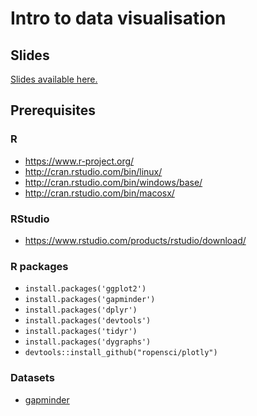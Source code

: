 # Intro to data visualisation

## Slides

[Slides available here.](https://cdn.rawgit.com/Nowosad/Intro_to_data_visualisation/d14bb533/Intro_to_data_visualisation.html)

## Prerequisites

### R

- https://www.r-project.org/
- http://cran.rstudio.com/bin/linux/
- http://cran.rstudio.com/bin/windows/base/
- http://cran.rstudio.com/bin/macosx/

### RStudio

- https://www.rstudio.com/products/rstudio/download/

### R packages

- `install.packages('ggplot2')`
- `install.packages('gapminder')`
- `install.packages('dplyr')`
- `install.packages('devtools')`
- `install.packages('tidyr')`
- `install.packages('dygraphs')`
- `devtools::install_github("ropensci/plotly")`

### Datasets

- [gapminder](https://github.com/Nowosad/Intro_to_data_visualisation/raw/master/data/gapminder.rds)